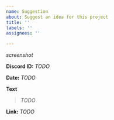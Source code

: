 ```yaml
---
name: Suggestion
about: Suggest an idea for this project
title: ''
labels: ''
assignees: ''

---
```


*screenshot*

**Discord ID:** *TODO*

**Date:** *TODO*

**Text**
> *TODO*

**Link:** *TODO*
